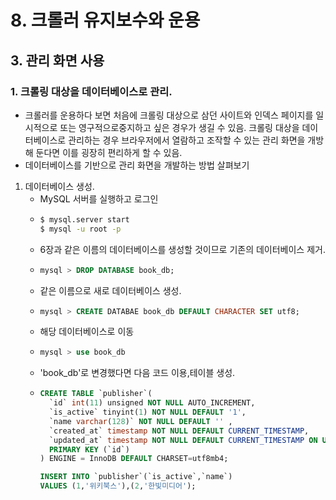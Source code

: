 # 8. 크롤러 유지보수와 운용
## 3. 관리 화면 사용
### 1. 크롤링 대상을 데이터베이스로 관리.
- 크롤러를 운용하다 보면 처음에 크롤링 대상으로 삼던 사이트와 인덱스 페이지를 일시적으로 또는 영구적으로중지하고 싶은 경우가 생길 수 있음. 크롤링 대상을 데이터베이스로 관리하는 경우 브라우저에서 열람하고 조작할 수 있는 관리 화면을 개방해 둔다면 이를 굉장히 편리하게 할 수 있음.
- 데이터베이스를 기반으로 관리 화면을 개발하는 방법 살펴보기
1. 데이터베이스 생성.
   - MySQL 서버를 실행하고 로그인
   - ```cmd
     $ mysql.server start
     $ mysql -u root -p
     ```
   - 6장과 같은 이름의 데이터베이스를 생성할 것이므로 기존의 데이터베이스 제거.
   - ```sql
     mysql > DROP DATABASE book_db;
     ```
   - 같은 이름으로 새로 데이터베이스 생성.
   - ```sql
     mysql > CREATE DATABAE book_db DEFAULT CHARACTER SET utf8;
     ```
    - 해당 데이터베이스로 이동
    - ```sql
      mysql > use book_db
      ```
    - 'book_db'로 변경했다면 다음 코드 이용,테이블 생성.
    - ```sql
      CREATE TABLE `publisher`(
        `id` int(11) unsigned NOT NULL AUTO_INCREMENT,
        `is_active` tinyint(1) NOT NULL DEFAULT '1',
        `name varchar(128)` NOT NULL DEFAULT '' ,
        `created_at` timestamp NOT NULL DEFAULT CURRENT_TIMESTAMP,
        `updated_at` timestamp NOT NULL DEFAULT CURRENT_TIMESTAMP ON UPDATE CURRENT_TIMESTAMP,
        PRIMARY KEY (`id`)   
      ) ENGINE = InnoDB DEFAULT CHARSET=utf8mb4;

      INSERT INTO `publisher`(`is_active`,`name`)
      VALUES (1,'위키북스'),(2,'한빛미디어');
      ```